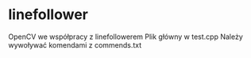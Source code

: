 # linefollower
OpenCV we współpracy z linefollowerem
Plik główny w test.cpp
Należy wywoływać komendami z commends.txt
